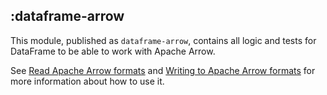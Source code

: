 ## :dataframe-arrow

This module, published as `dataframe-arrow`, contains all logic and tests for DataFrame to be able to work with 
Apache Arrow.

See [Read Apache Arrow formats](https://kotlin.github.io/dataframe/read.html#read-apache-arrow-formats) and
[Writing to Apache Arrow formats](https://kotlin.github.io/dataframe/write.html#writing-to-apache-arrow-formats)
for more information about how to use it.
